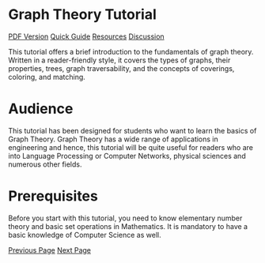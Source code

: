 # Graph Theory Tutorial
[PDF Version](../graph_theory/graph_theory_pdf_version.md)
[Quick Guide](../graph_theory/graph_theory_quick_guide.md)
[Resources](../graph_theory/graph_theory_useful_resources.md)
[Discussion](../graph_theory/graph_theory_discussion.md)

This tutorial offers a brief introduction to the fundamentals of graph theory. Written in a reader-friendly style, it covers the types of graphs, their properties, trees, graph traversability, and the concepts of coverings, coloring, and matching.

# Audience
This tutorial has been designed for students who want to learn the basics of Graph Theory. Graph Theory has a wide range of applications in engineering and hence, this tutorial will be quite useful for readers who are into Language Processing or Computer Networks, physical sciences and numerous other fields.

# Prerequisites
Before you start with this tutorial, you need to know elementary number theory and basic set operations in Mathematics. It is mandatory to have a basic knowledge of Computer Science as well.


[Previous Page](../graph_theory/index.md) [Next Page](../graph_theory/graph_theory_introduction.md) 
